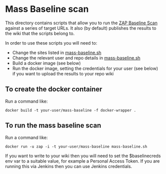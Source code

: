 # Mass Baseline scan

This directory contains scripts that allow you to run the [ZAP Baseline Scan](https://www.zaproxy.org/docs/docker/baseline-scan/) against a series of target URLs. It also (by default) publishes the results to the wiki that the scripts belong to.

In order to use these scripts you will need to:

* Change the sites listed in [mass-baseline.sh](mass-baseline.sh)
* Change the relevant user and repo details in [mass-baseline.sh](mass-baseline.sh)
* Build a docker image (see below)
* Run the docker image, setting the credentials for your user (see below) if you want to upload the results to your repo wiki

To create the docker container
-----
Run a command like:

`docker build -t your-user/mass-baseline -f docker-wrapper .`

To run the mass baseline scan
----
Run a command like:

`docker run -u zap -i -t your-user/mass-baseline mass-baseline.sh`

If you want to write to your wiki then you will need to set the $baselinecreds env var to a suitable value, for example a Personal Access Token.
If you are running this via Jenkins then you can use Jenkins credentials.
